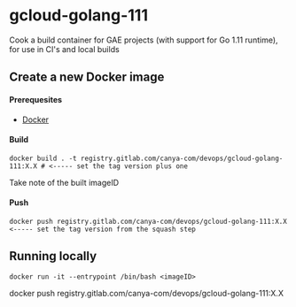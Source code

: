 # gcloud-golang-111

Cook a build container for GAE projects (with support for Go 1.11 runtime), for use in CI's and local builds

## Create a new Docker image

#### Prerequesites

- [Docker](https://docs.docker.com/install/#releases)

#### Build

```
docker build . -t registry.gitlab.com/canya-com/devops/gcloud-golang-111:X.X # <----- set the tag version plus one
```

Take note of the built imageID

#### Push

```
docker push registry.gitlab.com/canya-com/devops/gcloud-golang-111:X.X <----- set the tag version from the squash step
```

## Running locally

```
docker run -it --entrypoint /bin/bash <imageID>
```

docker push registry.gitlab.com/canya-com/devops/gcloud-golang-111:X.X